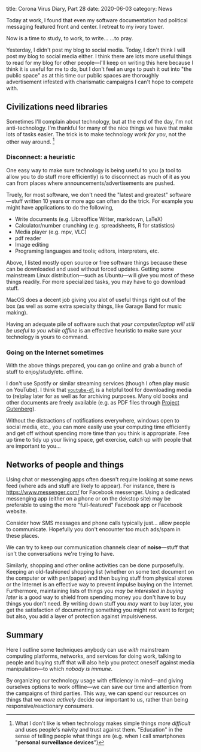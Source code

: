 title: Corona Virus Diary, Part 28
date: 2020-06-03
category: News

Today at work, I found that even my software documentation had
political messaging featured front and center. I retreat to my ivory
tower.

Now is a time to study, to work, to write... ...to pray. 

Yesterday, I didn't post my blog to social media. Today, I don't think
I will post my blog to social media either. I think there are lots
more useful things to read for my blog for other people&mdash;I'll
keep on writing this here because I think it is useful for me to do,
but I don't feel an urge to push it out into "the public space" as
at this time our public spaces are thoroughly advertisement infested
with charismatic campaigns I can't hope to compete with.

Civilizations need libraries
----------------------------

Sometimes I'll complain about technology, but at the end of the day,
I'm not anti-technology. I'm thankful for many of the nice things we
have that make lots of tasks easier. The trick is to make technology
*work for you*, not the other way around. [^1]

### Disconnect: a heuristic

One easy way to make sure technology is being useful to you (a tool to
allow you to do stuff more efficiently) is to disconnect as much of it
as you can from places where announcements/advertisements are pushed.

Truely, for most software, we don't need the "latest and greatest"
software&mdash;stuff written 10 years or more ago can often do the
trick. For example you might have applications to do the following,

- Write documents (e.g. Libreoffice Writer, markdown, LaTeX)
- Calculator/number crunching (e.g. spreadsheets, R for statistics)
- Media player (e.g. mpv, VLC)
- pdf reader
- Image editing
- Programing languages and tools; editors, interpreters, etc.

Above, I listed mostly open source or free software things because
these can be downloaded and used without forced updates. Getting some
mainstream Linux distribution&mdash;such as Ubuntu&mdash;will give you
most of these things readily. For more specialized tasks, you may have
to go download stuff.

MacOS does a decent job giving you alot of useful things right out of
the box (as well as some extra specialty things, like Garage Band for
music making).

Having an adequate pile of software such that *your computer/laptop
will still be useful to you while offline* is an effective heuristic
to make sure your technology is yours to command.

### Going on the Internet sometimes

With the above things prepared, you can go online and grab a bunch of
stuff to enjoy/study/etc. offline.

I don't use Spotify or similar streaming services (though I often play
music on YouTube). I think that
[`youtube-dl`](https://youtube-dl.org/) is a helpful tool for
downloading media to (re)play later for as well as for archiving
purposes. Many old books and other documents are freely available
(e.g. as PDF files through [Project
Gutenberg](https://www.gutenberg.org/)).

Without the distractions of notifications everywhere, windows open to
social media, etc., you can more easily use your computing time
efficiently and get off without spending more time than you think is
appropriate. Free up time to tidy up your living space, get exercise,
catch up with people that are important to you...

Networks of people and things
-----------------------------

Using chat or messenging apps often doesn't require looking at some
news feed (where ads and stuff are likely to appear). For instance,
there is https://www.messenger.com/ for Facebook messenger. Using a
dedicated messenging app (either on a phone or on the dekstop site)
may be preferable to using the more "full-featured" Facebook app or
Facebook website.

Consider how SMS messages and phone calls typically just... allow
people to communicate. Hopefully you don't encounter too much ads/spam
in these places.

We can try to keep our communication channels clear of
**noise**&mdash;stuff that isn't the conversations we're trying to
have.

Similarly, shopping and other online activities can be done
purposefully. Keeping an old-fashioned shopping list (whether on some
text document on the computer or with pen/paper) and then buying stuff
from physical stores or the Internet is an effective way to prevent
impulse buying on the Internet. Furthermore, maintaining lists of
things you *may be interested in buying later* is a good way to shield
from spending money you don't have to buy things you don't need. By
writing down stuff you *may* want to buy later, you get the
satisfaction of documenting something you might not want to forget;
but also, you add a layer of protection against impulsiveness.

Summary
-----------

Here I outline some techniques anybody can use *with* mainstream
computing platforms, networks, and services for doing work, talking to
people and buying stuff that will also help you protect oneself
against media manipulation&mdash;to which *nobody is immune*.

By organizing our technology usage with efficiency in mind&mdash;and
giving ourselves options to work offline&mdash;we can save our time
and attention from the campaigns of third parties. This way, we can
spend our resources on things that we *more actively* decide our
important to us, rather than being responsive/reactionary consumers.


[^1]: What I don't like is when technology makes simple things *more
    difficult* and uses people's naivity and trust against them.
    "Education" in the sense of telling people what things are (e.g.
    when I call smartphones "**personal surveillance devices**")


